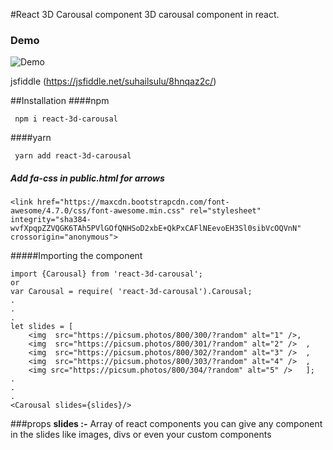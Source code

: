 #React 3D Carousal component
3D carousal component in react.

### Demo 
![Demo](https://i.imgur.com/aa2QTOx.gif)

jsfiddle (https://jsfiddle.net/suhailsulu/8hnqaz2c/) 

##Installation
####npm 

```
 npm i react-3d-carousal
```
####yarn
```
 yarn add react-3d-carousal
```
##### Add fa-css in public.html for arrows

```
<link href="https://maxcdn.bootstrapcdn.com/font-awesome/4.7.0/css/font-awesome.min.css" rel="stylesheet" integrity="sha384-wvfXpqpZZVQGK6TAh5PVlGOfQNHSoD2xbE+QkPxCAFlNEevoEH3Sl0sibVcOQVnN" crossorigin="anonymous">
```

#####Importing the component
```shell
import {Carousal} from 'react-3d-carousal';
or 
var Carousal = require( 'react-3d-carousal').Carousal;
.
.
.
let slides = [
    <img  src="https://picsum.photos/800/300/?random" alt="1" />,
    <img  src="https://picsum.photos/800/301/?random" alt="2" />  ,
    <img  src="https://picsum.photos/800/302/?random" alt="3" />  ,
    <img  src="https://picsum.photos/800/303/?random" alt="4" />  ,
    <img src="https://picsum.photos/800/304/?random" alt="5" />   ];
.
.
.
<Carousal slides={slides}/>

```
###props 
<b>slides :-</b> Array of react components
you can give any component in the slides like images, divs or even your custom components

